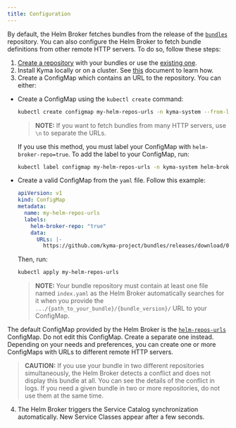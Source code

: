 ```yaml
---
title: Configuration
---
```


By default, the Helm Broker fetches bundles from the release of the [`bundles`](https://github.com/kyma-project/bundles/releases) repository. You can also configure the Helm Broker to fetch bundle definitions from other remote HTTP servers. To do so, follow these steps:

1. [Create a repository](#details-create-a-bundles-repository) with your bundles or use the [existing one](https://github.com/kyma-project/bundles/tree/master/bundles).
2. Install Kyma locally or on a cluster. See [this](https://kyma-project.io/docs/master/root/kyma/#installation-overview-installation-guides) document to learn how.
3. Create a ConfigMap which contains an URL to the repository. You can either:

  * Create a ConfigMap using the `kubectl create` command:

    ```bash
    kubectl create configmap my-helm-repos-urls -n kyma-system --from-literal=URLs=https://github.com/kyma-project/bundles/releases/download/latest/index-testing.yaml
    ```
    >**NOTE:** If you want to fetch bundles from many HTTP servers, use `\n` to separate the URLs.

    If you use this method, you must label your ConfigMap with `helm-broker-repo=true`. To add the label to your ConfigMap, run:
    ```bash
    kubectl label configmap my-helm-repos-urls -n kyma-system helm-broker-repo=true
    ```

  * Create a valid ConfigMap from the `yaml` file. Follow this example:

    ```yaml
    apiVersion: v1
    kind: ConfigMap
    metadata:
      name: my-helm-repos-urls
      labels:
        helm-broker-repo: "true"
        data:
          URLs: |-
            https://github.com/kyma-project/bundles/releases/download/0.3.0/index-testing.yaml
    ```

    Then, run:
    ```bash
    kubectl apply my-helm-repos-urls
    ```
    >**NOTE:** Your bundle repository must contain at least one file named `index.yaml` as the Helm Broker automatically searches for it when you provide the `.../{path_to_your_bundle}/{bundle_version}/` URL to your ConfigMap.

  The default ConfigMap provided by the Helm Broker is the [`helm-repos-urls`](https://github.com/kyma-project/kyma/blob/master/resources/helm-broker/templates/cfg-repos-url.yaml) ConfigMap. Do not edit this ConfigMap. Create a separate one instead. Depending on your needs and preferences, you can create one or more ConfigMaps with URLs to different remote HTTP servers.

  >**CAUTION:** If you use your bundle in two different repositories simultaneously, the Helm Broker detects a conflict and does not display this bundle at all. You can see the details of the conflict in logs. If you need a given bundle in two or more repositories, do not use them at the same time.

4. The Helm Broker triggers the Service Catalog synchronization automatically. New Service Classes appear after a few seconds.
